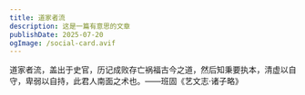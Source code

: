 ```yaml
---
title: 道家者流
description: 这是一篇有意思的文章
publishDate: 2025-07-20
ogImage: /social-card.avif
---
```


道家者流，盖出于史官，历记成败存亡祸福古今之道，然后知秉要执本，清虚以自守，卑弱以自持，此君人南面之术也。——班固《艺文志·诸子略》
